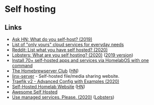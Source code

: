 # Self hosting

## Links

* [Ask HN: What do you self-host? \(2019\)](https://news.ycombinator.com/item?id=21235957)
* [List of "only yours" cloud services for everyday needs](https://github.com/Atarity/deploy-your-own-saas)
* [Reddit: List what you have self hosted? \(2020\)](https://www.reddit.com/r/selfhosted/comments/ekttx5/list_what_you_have_self_hosted/)
* [Lobsters: What are you self hosting? \(2020\)](https://lobste.rs/s/c54fev/what_are_you_self_hosting_2020) \([2019 version](https://lobste.rs/s/xreuus/what_are_you_self_hosting)\)
* [Install 70+ self-hosted apps and services via HomelabOS with one command](https://www.reddit.com/r/selfhosted/comments/fxg1lj/you_can_now_install_70_selfhosted_apps_and/)
* [The Homebrewserver Club](https://homebrewserver.club/) \([HN](https://news.ycombinator.com/item?id=23058562)\)
* [linx-server](https://demo.linx-server.net/) - Self-hosted file/media sharing website.
* [Traefik v2 - Advanced Config with Examples \(2020\)](https://www.reddit.com/r/selfhosted/comments/gz1ilc/traefik_v2_advanced_config_with_examples/)
* [Self-Hosted Homelab Website](https://hydn.dev/homelab/) \([HN](https://news.ycombinator.com/item?id=23479505)\)
* [Awesome Self Hosted](https://selfhosted.libhunt.com/)
* [Use managed services. Please. \(2020\)](http://www.mooreds.com/wordpress/archives/3358) \([Lobsters](https://lobste.rs/s/zgyrc7/use_managed_services_please)\)

